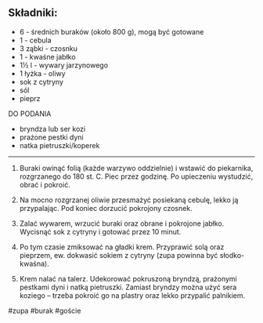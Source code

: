 ## Składniki:
-   6 - średnich buraków (około 800 g), mogą być gotowane
-   1 - cebula
-   3 ząbki - czosnku
-   1 - kwaśne jabłko
-   1½ l - wywary jarzynowego
-   1 łyżka - oliwy
-   sok z cytryny
-   sól
-   pieprz

DO PODANIA
-   bryndza lub ser kozi
-   prażone pestki dyni
-   natka pietruszki/koperek

----

1. Buraki owinąć folią (każde warzywo oddzielnie) i wstawić do piekarnika, rozgrzanego do 180 st. C. Piec przez godzinę. Po upieczeniu wystudzić, obrać i pokroić.

2. Na mocno rozgrzanej oliwie przesmażyć posiekaną cebulę, lekko ją przypalając. Pod koniec dorzucić pokrojony czosnek.

3. Zalać wywarem, wrzucić buraki oraz obrane i pokrojone jabłko. Wycisnąć sok z cytryny i gotować przez 10 minut.

4. Po tym czasie zmiksować na gładki krem. Przyprawić solą oraz pieprzem, ew. dokwasić sokiem z cytryny (zupa powinna być słodko-kwaśna).

5. Krem nalać na talerz. Udekorować pokruszoną bryndzą, prażonymi pestkami dyni i natką pietruszki. Zamiast bryndzy można użyć sera koziego – trzeba pokroić go na plastry oraz lekko przypalić palnikiem.

#zupa #burak #goście 